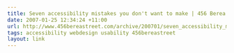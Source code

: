 ```yaml
---
title: Seven accessibility mistakes you don't want to make | 456 Berea Street
date: 2007-01-25 12:34:24 +11:00
url: http://www.456bereastreet.com/archive/200701/seven_accessibility_mistakes_you_dont_want_to_make/
tags: accessibility webdesign usability 456bereastreet
layout: link
---
```


